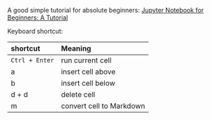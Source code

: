 A good simple tutorial for absolute beginners: [Jupyter Notebook for Beginners: A Tutorial](https://www.dataquest.io/blog/jupyter-notebook-tutorial/)


Keyboard shortcut:

| shortcut | Meaning |
|:--- | :--- |
| `Ctrl + Enter` | run current cell |
| a | insert cell above |
| b | insert cell below |
| d + d | delete cell | 
| m | convert cell to Markdown |


